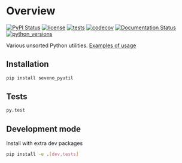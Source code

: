 # Overview

[![PyPI Status](https://badge.fury.io/py/seveno-pyutil.svg)](https://badge.fury.io/py/seveno-pyutil)
[![license](https://img.shields.io/pypi/l/seveno_pyutil.svg)](https://opensource.org/licenses/MIT)
[![tests](https://github.com/tadams42/seveno_pyutil/actions/workflows/tests.yaml/badge.svg?branch=development)](https://github.com/tadams42/seveno_pyutil/actions/workflows/tests.yaml)
[![codecov](https://codecov.io/gh/tadams42/seveno_pyutil/branch/development/graph/badge.svg?token=9WIWK7B3XX)](https://codecov.io/gh/tadams42/seveno_pyutil)
[![Documentation Status](https://readthedocs.org/projects/seveno-pyutil/badge/?version=latest)](http://seveno-pyutil.readthedocs.io/en/latest/?badge=latest)
[![python_versions](https://img.shields.io/pypi/pyversions/seveno_pyutil.svg)](https://pypi.org/project/seveno_pyutil/)

Various unsorted Python utilities. [Examples of usage](https://seveno-pyutil.readthedocs.io/en/latest/examples_and_usage.html)

## Installation

~~~sh
pip install seveno_pyutil
~~~

## Tests

~~~sh
py.test
~~~

## Development mode

Install with extra dev packages

~~~sh
pip install -e .[dev,tests]
~~~

